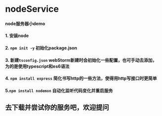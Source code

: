 # nodeService
#### node服务器小demo
#### 1. 安装node
#### 2. `npm init -y` 初始化package.json
#### 3. 新建`tsconfig.json` webStorm新建时会初始化一些配置，也可手动去添加，为的是使用typescript和es6语法
#### 4. `npm install express` 简化书写http的一些方法，使得用http写接口时更简单
#### 5.`npm install nodemon` 自动化监听代码变化并重启服务
## 去下载并尝试你的服务吧，欢迎提问